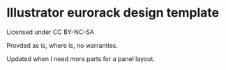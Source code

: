 # Illustrator eurorack design template

Licensed under CC BY-NC-SA

Provded as is, where is, no warranties.

Updated when I need more parts for a panel layout.
